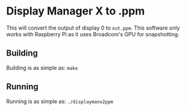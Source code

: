 # Display Manager X to .ppm
This will convert the output of display 0 to ```out.ppm```.
This software only works with Raspberry Pi as it uses Broadcom's GPU for snapshotting.

## Building
Building is as simple as:
```make```

## Running
Running is as simple as:
```./displaymanx2ppm```

